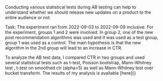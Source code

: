 Conducting various statistical tests during AB testing can help to understand whether we should release new updates on a product to the entire audience or not. 

Task: The experiment ran from 2022-09-03 to 2022-09-09 inclusive. For the experiment, groups 1 and 2 were involved. In group 2, one of the new post recommendation algorithms was used and it was used as a test group, group 1 was used as a control. The main hypothesis is that the new algorithm in the 2nd group will lead to an increase in CTR. 

To analyze the AB test data, I compared CTR in two groups and used several statistical tests such as t-test, Poisson bootstrap, Mann-Whitney test , t-test on smoothed ctr (alpha=5) as well as Mann-Whitney test over bucket transform. The results of my analysis is available [here]{}
